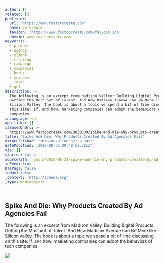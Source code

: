 ```yaml
---
author: []
related: []
publisher:
  url: 'https://www.fastcocreate.com'
  name: Co.Create
  favicon: 'https://www.fastcocreate.com/favicon.ico'
  domain: www.fastcocreate.com
keywords:
  - product
  - agency
  - client
  - creating
  - campaign
  - companies
  - bonus
  - success
  - ideas
  - get
description: >-
  The following is an excerpt from Madison Valley: Building Digital Products.
  Getting the Most out of Talent. And How Madison Avenue Can Be More like
  Silicon Valley. The book is about a topic we spend a bit of time discussing on
  this site: if, and how, marketing companies can adopt the behaviors of tech
  companies.
inLanguage: en
app_links: []
isBasedOnUrl: >-
  https://www.fastcocreate.com/3030500/spike-and-die-why-products-created-by-ad-agencies-fail
title: 'Spike And Die: Why Products Created By Ad Agencies Fail'
datePublished: '2016-08-31T00:52:56.392Z'
dateModified: '2016-08-31T00:48:52.691Z'
via: {}
starred: false
sourcePath: _posts/2016-08-31-spike-and-die-why-products-created-by-ad-agencies-fail.md
inFeed: true
hasPage: false
inNav: false
_context: 'http://schema.org'
_type: MediaObject

---
```

<article style=""><h1>Spike And Die: Why Products Created By Ad Agencies Fail</h1><p>The following is an excerpt from Madison Valley: Building Digital Products. Getting the Most out of Talent. And How Madison Avenue Can Be More like Silicon Valley. The book is about a topic we spend a bit of time discussing on this site: if, and how, marketing companies can adopt the behaviors of tech companies.</p><img src="https://b.fastcompany.net/multisite_files/fastcompany/imagecache/inline-large/inline/2014/05/3030500-inline-for-fastco-1.jpg" /></article>